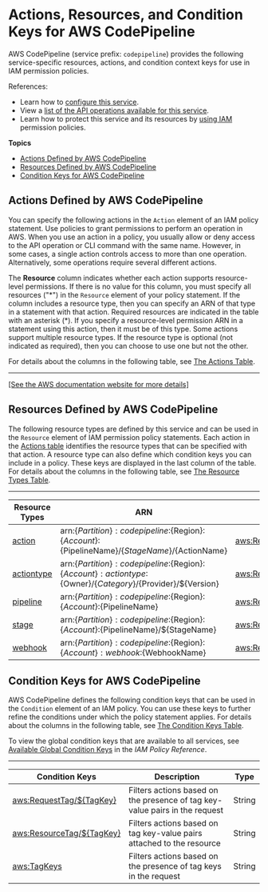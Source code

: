 # Actions, Resources, and Condition Keys for AWS CodePipeline<a name="list_awscodepipeline"></a>

AWS CodePipeline \(service prefix: `codepipeline`\) provides the following service\-specific resources, actions, and condition context keys for use in IAM permission policies\.

References:
+ Learn how to [configure this service](https://docs.aws.amazon.com/codepipeline/latest/userguide/)\.
+ View a [list of the API operations available for this service](https://docs.aws.amazon.com/codepipeline/latest/APIReference/)\.
+ Learn how to protect this service and its resources by [using IAM](https://docs.aws.amazon.com/codepipeline/latest/userguide/auth-and-access-control.html) permission policies\.

**Topics**
+ [Actions Defined by AWS CodePipeline](#awscodepipeline-actions-as-permissions)
+ [Resources Defined by AWS CodePipeline](#awscodepipeline-resources-for-iam-policies)
+ [Condition Keys for AWS CodePipeline](#awscodepipeline-policy-keys)

## Actions Defined by AWS CodePipeline<a name="awscodepipeline-actions-as-permissions"></a>

You can specify the following actions in the `Action` element of an IAM policy statement\. Use policies to grant permissions to perform an operation in AWS\. When you use an action in a policy, you usually allow or deny access to the API operation or CLI command with the same name\. However, in some cases, a single action controls access to more than one operation\. Alternatively, some operations require several different actions\.

The **Resource** column indicates whether each action supports resource\-level permissions\. If there is no value for this column, you must specify all resources \("\*"\) in the `Resource` element of your policy statement\. If the column includes a resource type, then you can specify an ARN of that type in a statement with that action\. Required resources are indicated in the table with an asterisk \(\*\)\. If you specify a resource\-level permission ARN in a statement using this action, then it must be of this type\. Some actions support multiple resource types\. If the resource type is optional \(not indicated as required\), then you can choose to use one but not the other\.

For details about the columns in the following table, see [The Actions Table](reference_policies_actions-resources-contextkeys.md#actions_table)\.


****  
[\[See the AWS documentation website for more details\]](http://docs.aws.amazon.com/IAM/latest/UserGuide/list_awscodepipeline.html)

## Resources Defined by AWS CodePipeline<a name="awscodepipeline-resources-for-iam-policies"></a>

The following resource types are defined by this service and can be used in the `Resource` element of IAM permission policy statements\. Each action in the [Actions table](#awscodepipeline-actions-as-permissions) identifies the resource types that can be specified with that action\. A resource type can also define which condition keys you can include in a policy\. These keys are displayed in the last column of the table\. For details about the columns in the following table, see [The Resource Types Table](reference_policies_actions-resources-contextkeys.md#resources_table)\.


****  

| Resource Types | ARN | Condition Keys | 
| --- | --- | --- | 
|   [ action ](https://docs.aws.amazon.com/codepipeline/latest/userguide/iam-access-control-identity-based.html#ACP_ARN_Format)  |  arn:$\{Partition\}:codepipeline:$\{Region\}:$\{Account\}:$\{PipelineName\}/$\{StageName\}/$\{ActionName\}  |   [ aws:ResourceTag/$\{TagKey\} ](#awscodepipeline-aws_ResourceTag___TagKey_)   | 
|   [ actiontype ](https://docs.aws.amazon.com/codepipeline/latest/userguide/iam-access-control-identity-based.html#ACP_ARN_Format)  |  arn:$\{Partition\}:codepipeline:$\{Region\}:$\{Account\}:actiontype:$\{Owner\}/$\{Category\}/$\{Provider\}/$\{Version\}  |   [ aws:ResourceTag/$\{TagKey\} ](#awscodepipeline-aws_ResourceTag___TagKey_)   | 
|   [ pipeline ](https://docs.aws.amazon.com/codepipeline/latest/userguide/iam-access-control-identity-based.html#ACP_ARN_Format)  |  arn:$\{Partition\}:codepipeline:$\{Region\}:$\{Account\}:$\{PipelineName\}  |   [ aws:ResourceTag/$\{TagKey\} ](#awscodepipeline-aws_ResourceTag___TagKey_)   | 
|   [ stage ](https://docs.aws.amazon.com/codepipeline/latest/userguide/iam-access-control-identity-based.html#ACP_ARN_Format)  |  arn:$\{Partition\}:codepipeline:$\{Region\}:$\{Account\}:$\{PipelineName\}/$\{StageName\}  |   [ aws:ResourceTag/$\{TagKey\} ](#awscodepipeline-aws_ResourceTag___TagKey_)   | 
|   [ webhook ](https://docs.aws.amazon.com/codepipeline/latest/userguide/iam-access-control-identity-based.html#ACP_ARN_Format)  |  arn:$\{Partition\}:codepipeline:$\{Region\}:$\{Account\}:webhook:$\{WebhookName\}  |   [ aws:ResourceTag/$\{TagKey\} ](#awscodepipeline-aws_ResourceTag___TagKey_)   | 

## Condition Keys for AWS CodePipeline<a name="awscodepipeline-policy-keys"></a>

AWS CodePipeline defines the following condition keys that can be used in the `Condition` element of an IAM policy\. You can use these keys to further refine the conditions under which the policy statement applies\. For details about the columns in the following table, see [The Condition Keys Table](reference_policies_actions-resources-contextkeys.md#context_keys_table)\.

To view the global condition keys that are available to all services, see [Available Global Condition Keys](reference_policies_condition-keys.html#AvailableKeys) in the *IAM Policy Reference*\.


****  

| Condition Keys | Description | Type | 
| --- | --- | --- | 
|   [ aws:RequestTag/$\{TagKey\} ](https://docs.aws.amazon.com/IAM/latest/UserGuide/reference_policies_condition-keys.html#condition-keys-requesttag)  | Filters actions based on the presence of tag key\-value pairs in the request | String | 
|   [ aws:ResourceTag/$\{TagKey\} ](https://docs.aws.amazon.com/IAM/latest/UserGuide/reference_policies_condition-keys.html#condition-keys-resourcetag)  | Filters actions based on tag key\-value pairs attached to the resource | String | 
|   [ aws:TagKeys ](https://docs.aws.amazon.com/IAM/latest/UserGuide/reference_policies_condition-keys.html#condition-keys-tagkeys)  | Filters actions based on the presence of tag keys in the request | String | 